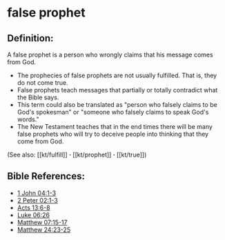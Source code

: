 # false prophet #

## Definition: ##

A false prophet is a person who wrongly claims that his message comes from God.

* The prophecies of false prophets are not usually fulfilled. That is, they do not come true.
* False prophets teach messages that partially or totally contradict what the Bible says.
* This term could also be translated as "person who falsely claims to be God's spokesman" or "someone who falsely claims to speak God's words."
* The New Testament teaches that in the end times there will be many false prophets who will try to deceive people into thinking that they come from God.

(See also: [[kt/fulfill]] **·** [[kt/prophet]] **·** [[kt/true]])

## Bible References: ##

* [1 John 04:1-3](en/tn/1jn/help/04/01)
* [2 Peter 02:1-3](en/tn/2pe/help/02/01)
* [Acts 13:6-8](en/tn/act/help/13/06)
* [Luke 06:26](en/tn/luk/help/06/26)
* [Matthew 07:15-17](en/tn/mat/help/07/15)
* [Matthew 24:23-25](en/tn/mat/help/24/23)